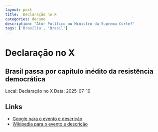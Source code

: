 ```yaml
---
layout: post
title:  Declaração no X
categories: decano
description: "Ator Político ou Ministro da Suprema Corte?"
tags: ['Brasília', 'Brasil']
---
```


# Declaração no X
## Brasil passa por capítulo inédito da resistência democrática
Local: Declaração no X
Data: 2025-07-10

## Links 
- [Google para o evento e descrição](https://www.google.com/search?q=Gilmar%20Mendes%20%2B%20Declara%C3%A7%C3%A3o%20no%20X%20Brasil%20passa%20por%20cap%C3%ADtulo%20in%C3%A9dito%20da%20resist%C3%AAncia%20democr%C3%A1tica%20Bras%C3%ADlia%2C%20Brasil)
- [Wikipedia para o evento e descrição](https://en.wikipedia.org/w/index.php?search=Gilmar%20Mendes%20%2B%20Declara%C3%A7%C3%A3o%20no%20X%20Brasil%20passa%20por%20cap%C3%ADtulo%20in%C3%A9dito%20da%20resist%C3%AAncia%20democr%C3%A1tica%20Bras%C3%ADlia%2C%20Brasil)
